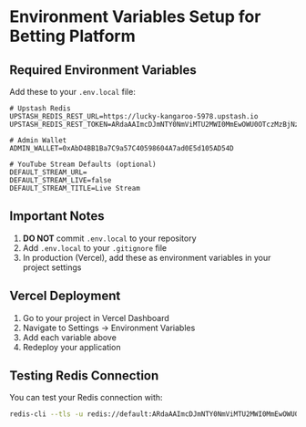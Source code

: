 # Environment Variables Setup for Betting Platform

## Required Environment Variables

Add these to your `.env.local` file:

```env
# Upstash Redis
UPSTASH_REDIS_REST_URL=https://lucky-kangaroo-5978.upstash.io
UPSTASH_REDIS_REST_TOKEN=ARdaAAImcDJmNTY0NmViMTU2MWI0MmEwOWU0OTczMzBjNzQ1NjllN3AyNTk3OA

# Admin Wallet
ADMIN_WALLET=0xAbD4BB1Ba7C9a57C40598604A7ad0E5d105AD54D

# YouTube Stream Defaults (optional)
DEFAULT_STREAM_URL=
DEFAULT_STREAM_LIVE=false
DEFAULT_STREAM_TITLE=Live Stream
```

## Important Notes

1. **DO NOT** commit `.env.local` to your repository
2. Add `.env.local` to your `.gitignore` file
3. In production (Vercel), add these as environment variables in your project settings

## Vercel Deployment

1. Go to your project in Vercel Dashboard
2. Navigate to Settings → Environment Variables
3. Add each variable above
4. Redeploy your application

## Testing Redis Connection

You can test your Redis connection with:
```bash
redis-cli --tls -u redis://default:ARdaAAImcDJmNTY0NmViMTU2MWI0MmEwOWU0OTczMzBjNzQ1NjllN3AyNTk3OA@lucky-kangaroo-5978.upstash.io:6379
```

